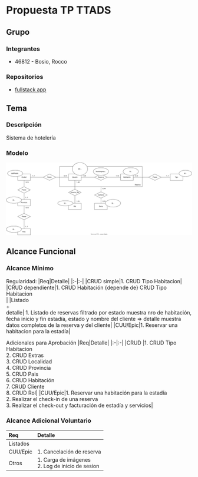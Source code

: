 # Propuesta TP TTADS

## Grupo
### Integrantes
* 46812 - Bosio, Rocco

### Repositorios
* [fullstack app](https://github.com/RBosio/tp-ad-ttads-bosio)

## Tema
### Descripción
Sistema de hotelería

### Modelo
![DER](./DER.svg)

## Alcance Funcional 

### Alcance Mínimo

Regularidad:
|Req|Detalle|
|:-|:-|
|CRUD simple|1. CRUD Tipo Habitacion|
|CRUD dependiente|1. CRUD Habitación {depende de} CRUD Tipo Habitacion<br>|
|Listado<br>+<br>detalle| 1. Listado de reservas filtrado por estado muestra nro de habitación, fecha inicio y fin estadía, estado y nombre del cliente => detalle muestra datos completos de la reserva y del cliente|
|CUU/Epic|1. Reservar una habitacion para la estadía|


Adicionales para Aprobación
|Req|Detalle|
|:-|:-|
|CRUD |1. CRUD Tipo Habitacion<br>2. CRUD Extras<br>3. CRUD Localidad<br>4. CRUD Provincia<br>5. CRUD Pais<br>6. CRUD Habitación<br>7. CRUD Cliente<br>8. CRUD Rol|
|CUU/Epic|1. Reservar una habitación para la estadía<br>2. Realizar el check-in de una reserva<br>3. Realizar el check-out y facturación de estadía y servicios|


### Alcance Adicional Voluntario

|Req|Detalle|
|:-|:-|
|Listados ||
|CUU/Epic|1. Cancelación de reserva|
|Otros|1. Carga de imágenes<br>2. Log de inicio de sesion|